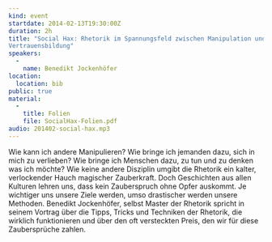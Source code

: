 ```yaml
---
kind: event
startdate: 2014-02-13T19:30:00Z
duration: 2h
title: "Social Hax: Rhetorik im Spannungsfeld zwischen Manipulation und
Vertrauensbildung"
speakers:
  -
    name: Benedikt Jockenhöfer
location:
  location: bib
public: true
material:
  -
    title: Folien
    file: SocialHax-Folien.pdf
audio: 201402-social-hax.mp3
---
```

Wie kann ich andere Manipulieren? Wie bringe ich jemanden dazu, sich in
mich zu verlieben? Wie bringe ich Menschen dazu, zu tun und zu denken
was ich möchte? Wie keine andere Disziplin umgibt die Rhetorik ein
kalter, verlockender Hauch magischer Zauberkraft. Doch Geschichten aus
allen Kulturen lehren uns, dass kein Zauberspruch ohne Opfer auskommt.
Je wichtiger uns unsere Ziele werden, umso drastischer werden unsere
Methoden. Benedikt Jockenhöfer, selbst Master der Rhetorik spricht in
seinem Vortrag über die Tipps, Tricks und Techniken der Rhetorik, die
wirklich funktionieren und über den oft versteckten Preis, den wir für
diese Zaubersprüche zahlen.

